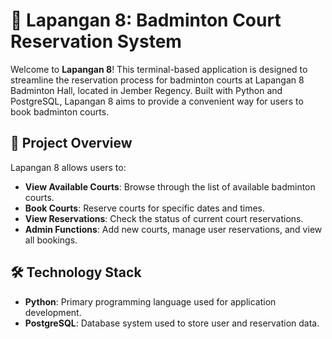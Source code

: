# 🏸 Lapangan 8: Badminton Court Reservation System

Welcome to **Lapangan 8**! This terminal-based application is designed to streamline the reservation process for badminton courts at Lapangan 8 Badminton Hall, located in Jember Regency. Built with Python and PostgreSQL, Lapangan 8 aims to provide a convenient way for users to book badminton courts.

## 🎯 Project Overview

Lapangan 8 allows users to:
- **View Available Courts**: Browse through the list of available badminton courts.
- **Book Courts**: Reserve courts for specific dates and times.
- **View Reservations**: Check the status of current court reservations.
- **Admin Functions**: Add new courts, manage user reservations, and view all bookings.

## 🛠️ Technology Stack

- **Python**: Primary programming language used for application development.
- **PostgreSQL**: Database system used to store user and reservation data.


